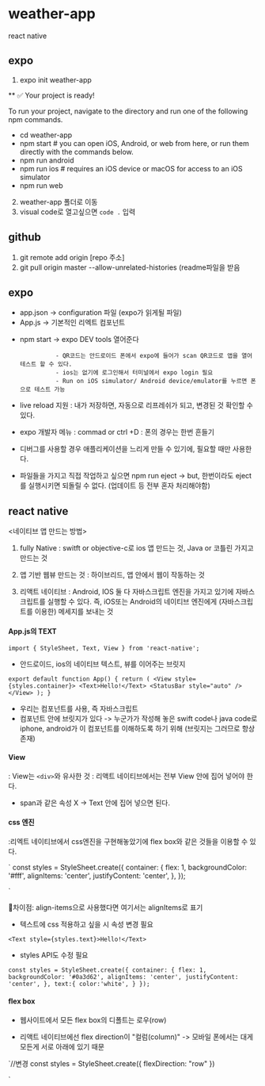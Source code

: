 # weather-app
react native

## expo

1. expo init weather-app

**
✅ Your project is ready!

To run your project, navigate to the directory and run one of the following npm commands.

- cd weather-app
- npm start # you can open iOS, Android, or web from here, or run them directly with the commands below.
- npm run android
- npm run ios # requires an iOS device or macOS for access to an iOS simulator
- npm run web


2. weather-app 폴더로 이동
3. visual code로 열고싶으면  ` code . ` 입력 


## github

1. git remote add origin [repo 주소]
2. git pull origin master --allow-unrelated-histories (readme파일을 받음

## expo

- app.json  -> configuration 파일 (expo가 읽게될 파일)
- App.js -> 기본적인 리엑트 컴포넌트 

* npm start -> expo DEV tools 열어준다
              
                - QR코드는 안드로이드 폰에서 expo에 들어가 scan QR코드로 앱을 열어 테스트 할 수 있다.
                - ios는 없기에 로그인해서 터미널에서 expo login 필요
                - Run on iOS simulator/ Android device/emulator를 누르면 폰으로 테스트 가능
               
* live reload 지원
: 내가 저장하면, 자동으로 리프레쉬가 되고, 변경된 것 확인할 수 있다.

* expo 개발자 메뉴
: commad or ctrl +D
: 폰의 경우는 한번 흔들기

- 디버그를 사용할 경우 애플리케이션을 느리게 만들 수 있기에, 필요할 때만 사용한다.

* 파일들을 가지고 직접 작업하고 싶으면 npm run eject
 -> but, 한번이라도 eject를 실행시키면 되돌릴 수 없다. (업데이트 등 전부 혼자 처리해야함)
 
 ## react native
 
 <네이티브 앱 만드는 방법>
 
 1. fully Native
 : switft or objective-c로 ios 앱 만드는 것, Java or 코틀린 가지고 만드는 것
 
 2. 앱 기반 웹뷰 만드는 것
 : 하이브리드, 앱 안에서 웹이 작동하는 것
 
 3. 리액트 네이티브
 : Android, IOS 둘 다 자바스크립트 엔진을 가지고 있기에 자바스크립트를 실행할 수 있다. 즉, iOS또는 Android의 
 네이티브 엔진에게 (자바스크립트를 이용한) 메세지를 보내는 것
 
 #### App.js의 TEXT
 
 `
 import { StyleSheet, Text, View } from 'react-native';
 `
 
 - 안드로이드, ios의 네이티브 텍스트, 뷰를 이어주는 브릿지
 
 `
 export default function App() {
  return (
    <View style={styles.container}>
      <Text>Hello!</Text>
      <StatusBar style="auto" />
    </View>
  );
}
`

- 우리는 컴포넌트를 사용, 즉 자바스크립트
- 컴포넌트 안에 브릿지가 있다 -> 누군가가 작성해 놓은 swift code나 java code로 iphone, android가 이 컴포넌트를 이해하도록 하기 위해 (브릿지는 그러므로 항상 존재)

#### View

: View는 `<div>`와 유사한 것
: 리액트 네이티브에서는 전부 View 안에 집어 넣어야 한다.

* span과 같은 속성 X -> Text 안에 집어 넣으면 된다.


#### css 엔진

:리엑트 네이티브에서 css엔진을 구현해놓았기에 flex box와 같은 것들을 이용할 수 있다.

`
const styles = StyleSheet.create({
  container: {
    flex: 1,
    backgroundColor: '#fff',
    alignItems: 'center',
    justifyContent: 'center',
  },
});

`

🔴차이점: align-items으로 사용했다면 여기서는 alignItems로 표기

- 텍스트에 css 적용하고 싶을 시 속성 변경 필요

`
<Text style={styles.text}>Hello!</Text>
`
- styles API도 수정 필요

`const styles = StyleSheet.create({
  container: {
    flex: 1,
    backgroundColor: '#0a3d62',
    alignItems: 'center',
    justifyContent: 'center',
  },
  text:{
    color:'white',
  }
});`

#### flex box

- 웹사이트에서 모든 flex box의 디폴트는 로우(row)

- 리액트 네이티브에선 flex direction이 "컬럼(column)"
  -> 모바일 폰에서는 대게 모든게 서로 아래에 있기 때문
  
`//변경
const styles = StyleSheet.create({
  flexDirection: "row"
})

`

